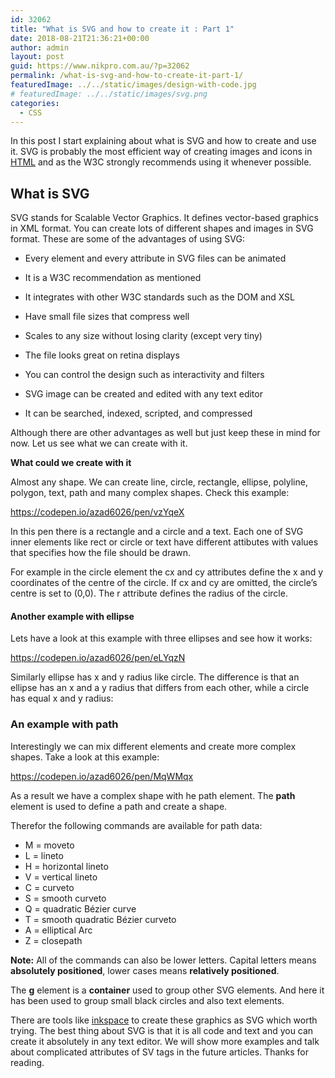```yaml
---
id: 32062
title: "What is SVG and how to create it : Part 1"
date: 2018-08-21T21:36:21+00:00
author: admin
layout: post
guid: https://www.nikpro.com.au/?p=32062
permalink: /what-is-svg-and-how-to-create-it-part-1/
featuredImage: ../../static/images/design-with-code.jpg
# featuredImage: ../../static/images/svg.png
categories:
  - CSS
---
```


In this post I start explaining about what is SVG and how to create and use it. SVG is probably the most efficient way of creating images and icons in [HTML](https://www.nikpro.com.au/category/html/) and as the W3C strongly recommends using it whenever possible.

## What is SVG

SVG stands for Scalable Vector Graphics. It defines vector-based graphics in XML format. You can create lots of different shapes and images in SVG format. These are some of the advantages of using SVG:

- Every element and every attribute in SVG files can be animated
- It is a W3C recommendation as mentioned
- It integrates with other W3C standards such as the DOM and XSL
- Have small file sizes that compress well
- Scales to any size without losing clarity (except very tiny)
- The file looks great on retina displays
- You can control the design such as interactivity and filters
- SVG image can be created and edited with any text editor

- It can be searched, indexed, scripted, and compressed

Although there are other advantages as well but just keep these in mind for now. Let us see what we can create with it.

**What could we create with it**

Almost any shape. We can create line, circle, rectangle, ellipse, polyline, polygon, text, path and many complex shapes. Check this example:

https://codepen.io/azad6026/pen/vzYqeX

In this pen there is a rectangle and a circle and a text. Each one of SVG inner elements like rect or circle or text have different attibutes with values that specifies how the file should be drawn.

For example in the circle element the cx and cy attributes define the x and y coordinates of the centre of the circle. If cx and cy are omitted, the circle&#8217;s centre is set to (0,0). The r attribute defines the radius of the circle.

#### **Another example with ellipse**

Lets have a look at this example with three ellipses and see how it works:

https://codepen.io/azad6026/pen/eLYqzN

Similarly ellipse has x and y radius like circle. The difference is that an ellipse has an x and a y radius that differs from each other, while a circle has equal x and y radius:

### An example with path

Interestingly we can mix different elements and create more complex shapes. Take a look at this example:

https://codepen.io/azad6026/pen/MqWMqx

As a result we have a complex shape with he path element. The **path** element is used to define a path and create a shape.

Therefor the following commands are available for path data:

- M = moveto
- L = lineto
- H = horizontal lineto
- V = vertical lineto
- C = curveto
- S = smooth curveto
- Q = quadratic Bézier curve
- T = smooth quadratic Bézier curveto
- A = elliptical Arc
- Z = closepath

**Note:** All of the commands can also be lower letters. Capital letters means **absolutely positioned**, lower cases means **relatively positioned**.

The **g** element is a **container** used to group other SVG elements. And here it has been used to group small black circles and also text elements.

There are tools like <a href="https://inkscape.org/en/" target="_blank" rel="noopener noreferrer">inkspace</a> to create these graphics as SVG which worth trying. The best thing about SVG is that it is all code and text and you can create it absolutely in any text editor. We will show more examples and talk about complicated attributes of SV tags in the future articles. Thanks for reading.
